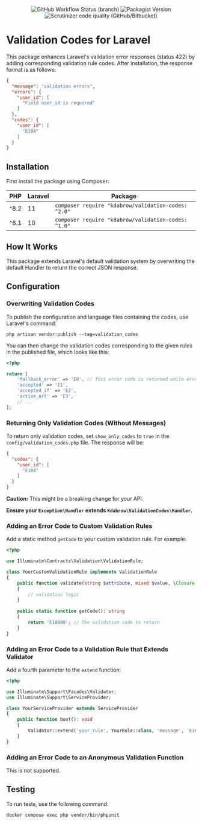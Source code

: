 <p align="center">
<img alt="GitHub Workflow Status (branch)" src="https://github.com/karoldabro/validation-codes/actions/workflows/laravel.yml/badge.svg">
<img alt="Packagist Version" src="https://img.shields.io/packagist/v/kdabrow/validation-codes">
<img alt="Scrutinizer code quality (GitHub/Bitbucket)" src="https://img.shields.io/scrutinizer/quality/g/karoldabro/validation-codes/master">
</p>

# Validation Codes for Laravel

This package enhances Laravel's validation error responses (status 422) by adding corresponding validation rule codes. After installation, the response format is as follows:

```json
{
  "message": "validation errors",
  "errors": {
    "user_id": [
      "Field user_id is required"
    ]
  },
  "codes": {
    "user_id": [
      "E104"
    ]
  }
}
```

## Installation
First install the package using Composer:

| PHP  | Laravel | Package                                                  |
|------|---------|----------------------------------------------------------|
| ^8.2 | 11      | ```composer require "kdabrow/validation-codes: ^2.0"```  |
| ^8.1 | 10      | ```composer require "kdabrow/validation-codes: ^1.0" ``` |

## How It Works

This package extends Laravel's default validation system by overwriting the default Handler to return the correct JSON response.

## Configuration

### Overwriting Validation Codes

To publish the configuration and language files containing the codes, use Laravel's command:

```shell
php artisan vendor:publish --tag=validation_codes
```

You can then change the validation codes corresponding to the given rules in the published file, which looks like this:

```php
<?php

return [
    'fallback_error' => 'E0', // This error code is returned while error code isn't found in this file
    'accepted' => 'E1',
    'accepted_if' => 'E2',
    'active_url' => 'E3',
    // ...
];
```

### Returning Only Validation Codes (Without Messages)

To return only validation codes, set `show_only_codes` to `true` in the `config/validation_codes.php` file. The response will be:

```json
{
  "codes": {
    "user_id": [
      "E104"
    ]
  }
}
```

**Caution:** This might be a breaking change for your API.

**Ensure your `Exception\Handler` extends `Kdabrow\ValidationCodes\Handler`.**

### Adding an Error Code to Custom Validation Rules

Add a static method `getCode` to your custom validation rule. For example:

```php
<?php

use Illuminate\Contracts\Validation\ValidationRule;

class YourCustomValidationRule implements ValidationRule
{
    public function validate(string $attribute, mixed $value, \Closure $fail): void
    {
        // validation logic
    }
    
    public static function getCode(): string
    {
        return 'E10000'; // The validation code to return
    }
}
```

### Adding an Error Code to a Validation Rule that Extends Validator

Add a fourth parameter to the `extend` function:

```php
<?php

use Illuminate\Support\Facades\Validator;
use Illuminate\Support\ServiceProvider;

class YourServiceProvider extends ServiceProvider
{
    public function boot(): void
    {
        Validator::extend('your_rule', YourRule::class, 'message', 'E10000');
    }
}
```

### Adding an Error Code to an Anonymous Validation Function

This is not supported.

## Testing

To run tests, use the following command:

```shell
docker compose exec php vendor/bin/phpunit
```